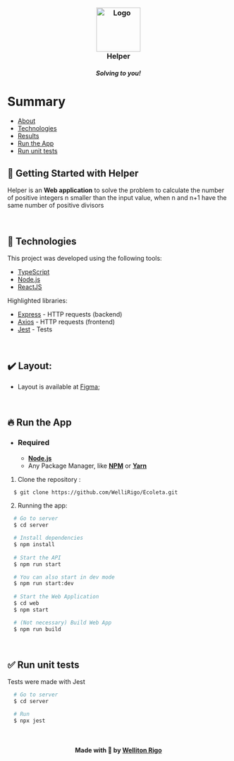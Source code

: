<h3 align="center">
    <img alt="Logo" title="#logo" width="100px" src="https://i.imgur.com/gmMROJl.png">    
    <br>
    Helper
</h3>
<h5 align="center">Solving to you!</h4> 

# Summary
- [About](#about)
- [Technologies](#technologies)
- [Results](#results)
- [Run the App](#run)
- [Run unit tests](#run-tests)

<a id="about"></a>
## 🔖 Getting Started with Helper

Helper is an <strong>Web application</strong> to solve the problem to calculate the number of positive integers n smaller than the input value, when n and n+1 have the same number of positive divisors 

<br>

<a id="technologies"></a>
## :rocket: Technologies

This project was developed using the following tools:
- [TypeScript](https://www.typescriptlang.org/)
- [Node.js](https://nodejs.org/en/)
- [ReactJS](https://reactjs.org/)

Highlighted libraries:
- [Express](http://expressjs.com/pt-br/) - HTTP requests (backend)
- [Axios](https://axios-http.com/ptbr/docs/intro) - HTTP requests (frontend)
- [Jest](https://jestjs.io/pt-BR/) - Tests

<br/>

<a id="results"></a>
## :heavy_check_mark: Layout:

- Layout is available at [Figma](https://www.figma.com/file/QdATcQjcp3dJbEEt7AKYwc/Bridge?node-id=136%3A546);

<br/>

<a id="run"></a>
## :fire: Run the App
- ### **Required**
  - **[Node.js](https://nodejs.org/en/)**
  - Any Package Manager, like **[NPM](https://www.npmjs.com/)** or **[Yarn](https://yarnpkg.com/)**
1. Clone the repository :
```sh
  $ git clone https://github.com/WelliRigo/Ecoleta.git
```
2. Running the app:
```sh
  # Go to server
  $ cd server

  # Install dependencies
  $ npm install
  
  # Start the API
  $ npm run start

  # You can also start in dev mode
  $ npm run start:dev
  
  # Start the Web Application
  $ cd web
  $ npm start

  # (Not necessary) Build Web App
  $ npm run build

```
<br>

<a id="run-tests"></a>
## ✅ Run unit tests
Tests were made with Jest

```sh
  # Go to server
  $ cd server

  # Run
  $ npx jest

```

<br>

<h4 align="center">
    Made with 💙 by <a href="www.linkedin.com/in/welliton-rigo" target="_blank">Welliton Rigo</a>
</h4>

